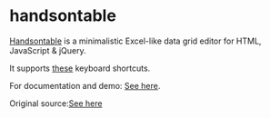 handsontable
===================

[Handsontable](http://handsontable.com/) is a minimalistic Excel-like data grid editor for HTML, JavaScript & jQuery.

It supports [these](https://github.com/warpech/jquery-handsontable/wiki/Keyboard-Shortcuts) keyboard shortcuts.


For documentation and demo: [See here](http://handsontable.com/demo/understanding_reference.html).

Original source:[See here](https://github.com/warpech/jquery-handsontable)




